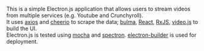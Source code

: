 



This is a simple Electron.js application that allows users to stream videos from multiple services (e.g. Youtube and Crunchyroll).  
It uses [axios](https://github.com/mzabriskie/axios) and [cheerio](https://github.com/cheeriojs/cheerio) to scrape the data; [bulma](http://bulma.io/), [React](https://facebook.github.io/react/), [RxJS](https://github.com/Reactive-Extensions/RxJS), [video.js](http://videojs.com/) to build the UI.  
Electron.js is tested using [mocha](https://mochajs.org/) and [spectron](https://github.com/electron/spectron).
[electron-builder](https://github.com/electron-userland/electron-builder) is used for deployment.

